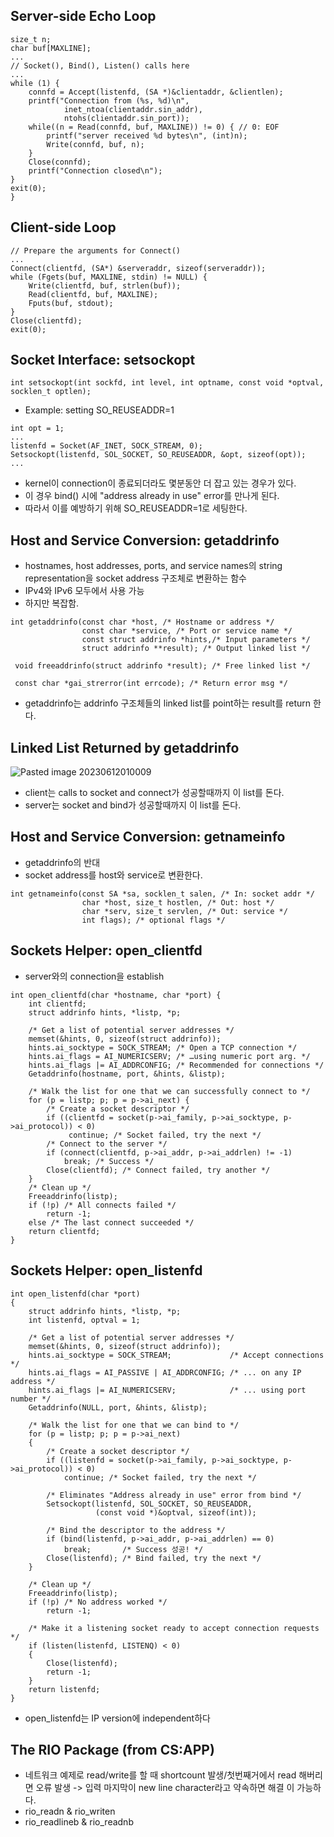 ## Server-side Echo Loop
```
size_t n; 
char buf[MAXLINE]; 
... 
// Socket(), Bind(), Listen() calls here 
... 
while (1) { 
	connfd = Accept(listenfd, (SA *)&clientaddr, &clientlen); 
	printf("Connection from (%s, %d)\n", 
			inet_ntoa(clientaddr.sin_addr), 
			ntohs(clientaddr.sin_port)); 
	while((n = Read(connfd, buf, MAXLINE)) != 0) { // 0: EOF 
		printf("server received %d bytes\n", (int)n); 
		Write(connfd, buf, n); 
	} 
	Close(connfd); 
	printf("Connection closed\n"); 
} 
exit(0); 
}
```

## Client-side Loop
```
// Prepare the arguments for Connect() 
... 
Connect(clientfd, (SA*) &serveraddr, sizeof(serveraddr)); 
while (Fgets(buf, MAXLINE, stdin) != NULL) { 
	Write(clientfd, buf, strlen(buf)); 
	Read(clientfd, buf, MAXLINE); 
	Fputs(buf, stdout); 
} 
Close(clientfd); 
exit(0);
```

## Socket Interface: setsockopt
```
int setsockopt(int sockfd, int level, int optname, const void *optval, socklen_t optlen);
```

- Example: setting SO_REUSEADDR=1
```
int opt = 1; 
... 
listenfd = Socket(AF_INET, SOCK_STREAM, 0); 
Setsockopt(listenfd, SOL_SOCKET, SO_REUSEADDR, &opt, sizeof(opt)); 
...
```
- kernel이 connection이 종료되더라도 몇분동안 더 잡고 있는 경우가 있다.
- 이 경우 bind() 시에 "address already in use" error를 만나게 된다.
- 따라서 이를 예방하기 위해 SO_REUSEADDR=1로 세팅한다.

## Host and Service Conversion: getaddrinfo
- hostnames, host addresses, ports, and service names의 string representation을  socket address 구조체로 변환하는 함수
- IPv4와 IPv6 모두에서 사용 가능
- 하지만 복잡함.
```
int getaddrinfo(const char *host, /* Hostname or address */ 
				const char *service, /* Port or service name */ 
				const struct addrinfo *hints,/* Input parameters */ 
				struct addrinfo **result); /* Output linked list */
				
 void freeaddrinfo(struct addrinfo *result); /* Free linked list */ 
 
 const char *gai_strerror(int errcode); /* Return error msg */
```

- getaddrinfo는 addrinfo 구조체들의 linked list를 point하는 result를 return 한다.

## Linked List Returned by getaddrinfo
![Pasted image 20230612010009](https://github.com/lina1919/cs_study/assets/63230463/826492e2-7b02-4e45-a348-77426f4404e5)
- client는 calls to socket and connect가 성공할때까지 이 list를 돈다.
- server는 socket and bind가 성공할때까지 이 list를 돈다.

## Host and Service Conversion: getnameinfo
- getaddrinfo의 반대
- socket address를 host와 service로 변환한다.
```
int getnameinfo(const SA *sa, socklen_t salen, /* In: socket addr */
				char *host, size_t hostlen, /* Out: host */ 
				char *serv, size_t servlen, /* Out: service */ 
				int flags); /* optional flags */
```

## Sockets Helper: open_clientfd
- server와의 connection을 establish
```
int open_clientfd(char *hostname, char *port) { 
	int clientfd; 
	struct addrinfo hints, *listp, *p; 
	
	/* Get a list of potential server addresses */ 
	memset(&hints, 0, sizeof(struct addrinfo)); 
	hints.ai_socktype = SOCK_STREAM; /* Open a TCP connection */
	hints.ai_flags = AI_NUMERICSERV; /* …using numeric port arg. */ 
	hints.ai_flags |= AI_ADDRCONFIG; /* Recommended for connections */ 
	Getaddrinfo(hostname, port, &hints, &listp);

	/* Walk the list for one that we can successfully connect to */ 
	for (p = listp; p; p = p->ai_next) { 
		/* Create a socket descriptor */ 
		if ((clientfd = socket(p->ai_family, p->ai_socktype, p->ai_protocol)) < 0)
			 continue; /* Socket failed, try the next */ 
	    /* Connect to the server */ 
	    if (connect(clientfd, p->ai_addr, p->ai_addrlen) != -1) 
		    break; /* Success */
		Close(clientfd); /* Connect failed, try another */ 
	} 
	/* Clean up */ 
	Freeaddrinfo(listp); 
	if (!p) /* All connects failed */ 
		return -1; 
	else /* The last connect succeeded */ 
	return clientfd; 
}
```

## Sockets Helper: open_listenfd

```
int open_listenfd(char *port)
{
    struct addrinfo hints, *listp, *p;
    int listenfd, optval = 1;
 
    /* Get a list of potential server addresses */
    memset(&hints, 0, sizeof(struct addrinfo));
    hints.ai_socktype = SOCK_STREAM;             /* Accept connections */
    hints.ai_flags = AI_PASSIVE | AI_ADDRCONFIG; /* ... on any IP address */
    hints.ai_flags |= AI_NUMERICSERV;            /* ... using port number */
    Getaddrinfo(NULL, port, &hints, &listp);
 
    /* Walk the list for one that we can bind to */
    for (p = listp; p; p = p->ai_next)
    {
        /* Create a socket descriptor */
        if ((listenfd = socket(p->ai_family, p->ai_socktype, p->ai_protocol)) < 0)
            continue; /* Socket failed, try the next */
 
        /* Eliminates "Address already in use" error from bind */
        Setsockopt(listenfd, SOL_SOCKET, SO_REUSEADDR,
                   (const void *)&optval, sizeof(int));
 
        /* Bind the descriptor to the address */
        if (bind(listenfd, p->ai_addr, p->ai_addrlen) == 0)
            break;       /* Success 성공! */
        Close(listenfd); /* Bind failed, try the next */
    }
 
    /* Clean up */
    Freeaddrinfo(listp);
    if (!p) /* No address worked */
        return -1;
 
    /* Make it a listening socket ready to accept connection requests */
    if (listen(listenfd, LISTENQ) < 0)
    {
        Close(listenfd);
        return -1;
    }
    return listenfd;
}
```
- open_listenfd는 IP version에 independent하다

## The RIO Package (from CS:APP)
- 네트워크 예제로 read/write를 할 때 shortcount 발생/첫번째거에서 read 해버리면 오류 발생 -> 입력 마지막이 new line character라고 약속하면 해결 이 가능하다.
- rio_readn & rio_writen
- rio_readlineb & rio_readnb

